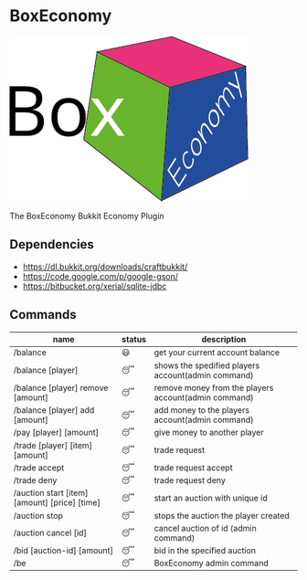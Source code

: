 BoxEconomy
==========

![](https://raw.githubusercontent.com/KoenMulder/BoxEconomy/master/boxeconomy.png)

The BoxEconomy Bukkit Economy Plugin

## Dependencies

* https://dl.bukkit.org/downloads/craftbukkit/
* https://code.google.com/p/google-gson/
* https://bitbucket.org/xerial/sqlite-jdbc
 
## Commands

|  name                                        |   status   |     description                                    |
|----------------------------------------------|------------|----------------------------------------------------|
|/balance                                      |😃          |get your current account balance                    |
|/balance [player]                             |😴          |shows the spedified players account(admin command)  |
|/balance [player] remove [amount]             |😴          |remove money from the players account(admin command)|
|/balance [player] add [amount]                |😴          |add money to the players account(admin command)     |
|/pay [player] [amount]                        |😴          |give money to another player                        |
|/trade [player] [item] [amount]               |😴          |trade request                                       |
|/trade accept                                 |😴          |trade request accept                                |
|/trade deny                                   |😴          |trade request deny                                  |
|/auction start [item] [amount] [price] [time] |😴          |start an auction with unique id                     |
|/auction stop                                 |😴          |stops the auction the player created                |
|/auction cancel [id]                          |😴          |cancel auction of id (admin command)                |
|/bid [auction-id] [amount]                    |😴          |bid in the specified auction                        |
|/be                                           |😴          |BoxEconomy admin command                            |
